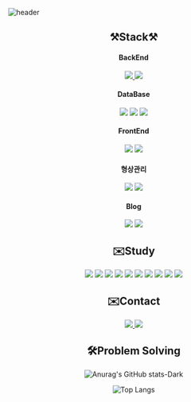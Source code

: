 ![header](https://capsule-render.vercel.app/api?type=slice&color=auto&height=200&section=header&text=Hi,%20There😊&fontSize=40&desc=I'm%20SeungWoo&descSize=30&rotate=13&fontAlign=72&fontAlignY=21&descAlign=77&descAlignY=41&animation=twinkling)

<div align=center>

**⚒️Stack⚒️** 
---
<div>
  <h4>BackEnd</h4>
  <a href="https://www.oracle.com/kr/java/technologies/downloads/#java11">
      <img src="https://img.shields.io/badge/JAVA-007396?style=flat-square&logo=java&logoColor=white">
  </a>
<!--   <img src="https://img.shields.io/badge/Android-3DDC84?style=flat-square&logo=Android&logoColor=white"/> -->
  <img src="https://img.shields.io/badge/Spring boot-6DB33F?style=flat-square&logo=Spring boot&logoColor=white"/>
</div>
  
<div>
  <h4>DataBase</h4>
  <img src="https://img.shields.io/badge/oracle-F80000?style=flat-square&logo=oracle&logoColor=white">
  <img src="https://img.shields.io/badge/mysql-4479A1?style=flat-square&logo=mysql&logoColor=white">
  <img src="https://img.shields.io/badge/mariaDB-003545?style=flat-square&logo=mariaDB&logoColor=white">
</div>

<div>
  <h4>FrontEnd</h4>
  <img src="https://img.shields.io/badge/javascript-F7DF1E?style=flat-square&logo=javascript&logoColor=black">
  <img src="https://img.shields.io/badge/jquery-0769AD?style=flat-square&logo=jquery&logoColor=white">
</div>

<div>
  <h4>형상관리</h4>
  <img src="https://img.shields.io/badge/github-181717?style=flat-square&logo=github&logoColor=white">
  <img src="https://img.shields.io/badge/gitlab-FC6D26?style=flat-square&logo=gitlab&logoColor=white">
</div>
  
<div>
  <h4>Blog</h4>
  <img src="https://img.shields.io/badge/hugo-FF4088?style=flat-square&logo=hugo&logoColor=white">
  <img src="https://img.shields.io/badge/go-00ADD8?style=flat-square&logo=go&logoColor=white">
</div>

**✉️Study**  
---
<img src="https://img.shields.io/badge/Linux-FCC624?style=flat-square&logo=Linux&logoColor=white">
<img src="https://img.shields.io/badge/docker-2496ED?style=flat-square&logo=Docker&logoColor=white">
<img src="https://img.shields.io/badge/amazonwebservices-232F3E?style=flat-square&logo=AWS&logoColor=white">
<img src="https://img.shields.io/badge/Terraform-844FBA?style=flat-square&logo=Terraform&logoColor=white">
<img src="https://img.shields.io/badge/Ansible-EE0000?style=flat-square&logo=Ansible&logoColor=white">
<img src="https://img.shields.io/badge/jenkins-D24939?style=flat-square&logo=Jenkins&logoColor=white">
<img src="https://img.shields.io/badge/nginx-009639?style=flat-square&logo=Nginx&logoColor=white">
<img src="https://img.shields.io/badge/kubernetes-326CE5?style=flat-square&logo=Kubernetes&logoColor=white">
<img src="https://img.shields.io/badge/Argo-EF7B4D?style=flat-square&logo=ArgoCD&logoColor=white">
<img src="https://img.shields.io/badge/githubactions-2088FF?style=flat-square&logo=Git-Hub Actions&logoColor=white">


**✉️Contact**  
---
<a href="mailto:csw980928@gmail.com">
  <img src="https://img.shields.io/badge/Gmail-d14836?style=flat-square&logo=Gmail&logoColor=white&link=csw980928@gmail.com"/>
</a>
<a href="mailto:developer_seung_woo@naver.com">
  <img src="https://img.shields.io/badge/naver-03C75A?style=flat-square&logo=naver&logoColor=white&link=developer_seung_woo@naver.com"/>
</a>


**🛠️Problem Solving**
---
![Anurag's GitHub stats-Dark](https://github-readme-stats.vercel.app/api?username=ChoiSeungWoo98&show_icons=true&theme=radical&count_private=true)

![Top Langs](https://github-readme-stats.vercel.app/api/top-langs/?username=ChoiSeungWoo98&langs_count=5&layout=compact&theme=dark)
</div>
